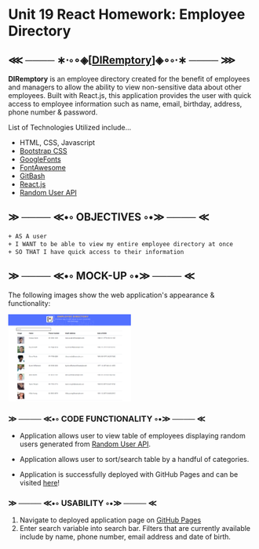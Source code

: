 # Unit 19 React Homework: Employee Directory

## ⋘ ──── ∗⋅◦∘◈\[[DIRemptory](https://missng-git.github.io/DIRemptory)\]◈∘◦⋅∗ ──── ⋙

**DIRemptory** is an employee directory created for the benefit of employees and managers to allow the ability to view non-sensitive data about other employees. Built with React.js, this application provides the user with quick access to employee information such as name, email, birthday, address, phone number & password.

List of Technologies Utilized include...

- HTML, CSS, Javascript
- [Bootstrap CSS](https://getbootstrap.com/)
- [GoogleFonts](https://fonts.google.com/)
- [FontAwesome](https://fontawesome.com/)
- [GitBash](https://gitforwindows.org/)
- [React.js](https://reactjs.org/)
- [Random User API](https://randomuser.me/)

## ≫ ──── ≪•◦ OBJECTIVES ◦•≫ ──── ≪

```
+ AS A user
+ I WANT to be able to view my entire employee directory at once
+ SO THAT I have quick access to their information
```

## ≫ ──── ≪•◦ MOCK-UP ◦•≫ ──── ≪

The following images show the web application's appearance & functionality:

<p float="left">
    <img src="/public/assets/img/capture.png" alt="DIRemptory" width="250" style="margin-right: 10px;" />
</p>

### ≫ ──── ≪•◦ CODE FUNCTIONALITY ◦•≫ ──── ≪

- Application allows user to view table of employees displaying random users generated from [Random User API](https://randomuser.me/).

- Application allows user to sort/search table by a handful of categories.

- Application is successfully deployed with GitHub Pages and can be visited [here](https://missng-git.github.io/DIRemptory)!

### ≫ ──── ≪•◦ USABILITY ◦•≫ ──── ≪

1. Navigate to deployed application page on [GitHub Pages](https://missng-git.github.io/DIRemptory)
2. Enter search variable into search bar. Filters that are currently available include by name, phone number, email address and date of birth.
